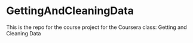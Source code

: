 # GettingAndCleaningData
This is the repo for the course project for the Coursera class: Getting and Cleaning Data
